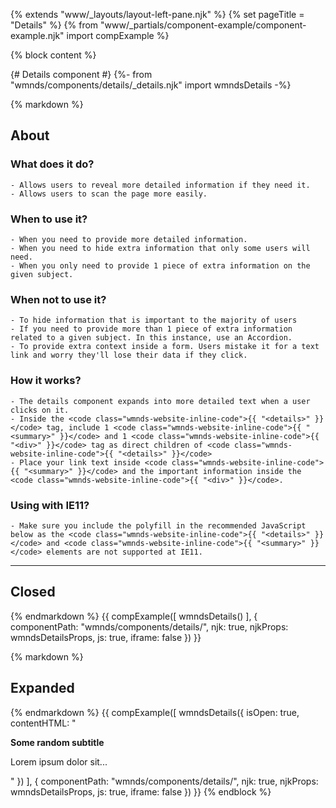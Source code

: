 {% extends "www/_layouts/layout-left-pane.njk" %}
{% set pageTitle = "Details" %}
{% from "www/_partials/component-example/component-example.njk" import compExample %}

{% block content %}

{# Details component #}
{%- from "wmnds/components/details/_details.njk" import wmndsDetails -%}

{% markdown %}

## About

### What does it do?

    - Allows users to reveal more detailed information if they need it.
    - Allows users to scan the page more easily.

### When to use it?

    - When you need to provide more detailed information.
    - When you need to hide extra information that only some users will need.
    - When you only need to provide 1 piece of extra information on the given subject.

### When not to use it?

    - To hide information that is important to the majority of users
    - If you need to provide more than 1 piece of extra information related to a given subject. In this instance, use an Accordion.
    - To provide extra context inside a form. Users mistake it for a text link and worry they'll lose their data if they click.

### How it works?

    - The details component expands into more detailed text when a user clicks on it.
    - Inside the <code class="wmnds-website-inline-code">{{ "<details>" }}</code> tag, include 1 <code class="wmnds-website-inline-code">{{ "<summary>" }}</code> and 1 <code class="wmnds-website-inline-code">{{ "<div>" }}</code> tag as direct children of <code class="wmnds-website-inline-code">{{ "<details>" }}</code>
    - Place your link text inside <code class="wmnds-website-inline-code">{{ "<summary>" }}</code> and the important information inside the <code class="wmnds-website-inline-code">{{ "<div>" }}</code>.

### Using with IE11?

    - Make sure you include the polyfill in the recommended JavaScript below as the <code class="wmnds-website-inline-code">{{ "<details>" }}</code> and <code class="wmnds-website-inline-code">{{ "<summary>" }}</code> elements are not supported at IE11.

---

## Closed

{% endmarkdown %}
{{
    compExample([
        wmndsDetails()
    ],
    {
      componentPath: "wmnds/components/details/",
      njk: true,
      njkProps: wmndsDetailsProps,
      js: true,
      iframe: false
    })
}}

{% markdown %}

## Expanded

{% endmarkdown %}
{{
    compExample([
        wmndsDetails({
            isOpen: true,
            contentHTML: "<p><strong>Some random subtitle</strong></p><p>Lorem ipsum dolor sit...</p>"
        })
    ],
    {
      componentPath: "wmnds/components/details/",
      njk: true,
      njkProps: wmndsDetailsProps,
      js: true,
      iframe: false
    })
}}
{% endblock %}
